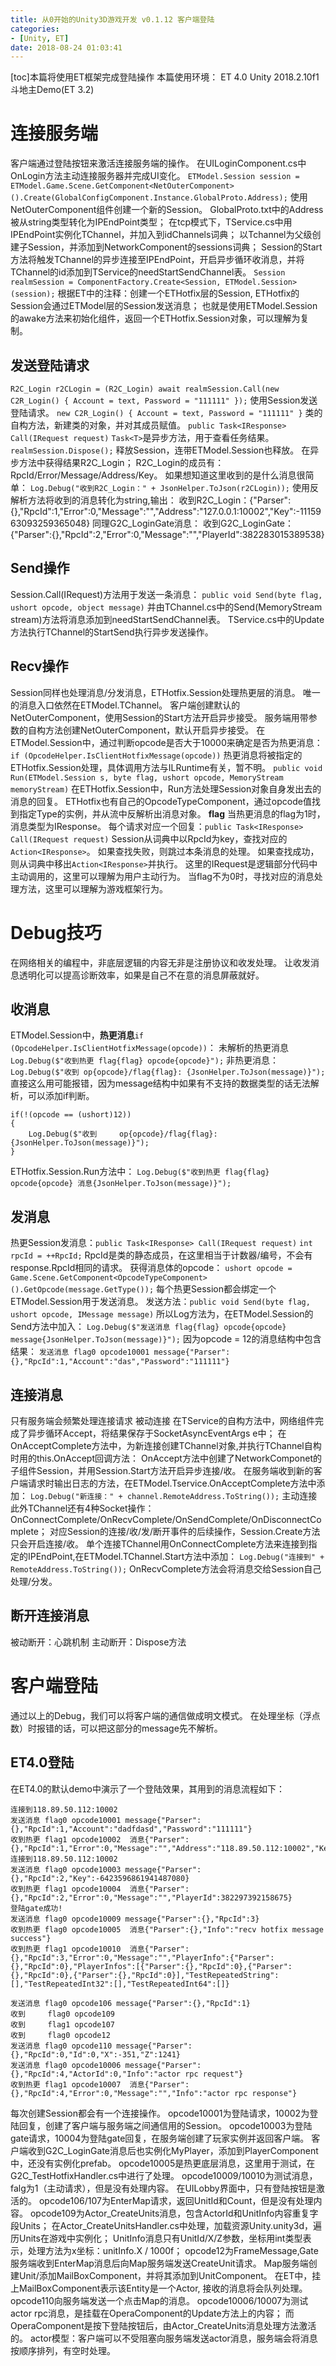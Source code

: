 ```yaml
---
title: 从0开始的Unity3D游戏开发 v0.1.12 客户端登陆
categories:
- [Unity, ET]
date: 2018-08-24 01:03:41
---
```


\[toc\]本篇将使用ET框架完成登陆操作 本篇使用环境： ET 4.0 Unity 2018.2.10f1 斗地主Demo(ET 3.2)

# 连接服务端

客户端通过登陆按钮来激活连接服务端的操作。 在UILoginComponent.cs中OnLogin方法主动连接服务器并完成UI变化。 `ETModel.Session session = ETModel.Game.Scene.GetComponent<NetOuterComponent>().Create(GlobalConfigComponent.Instance.GlobalProto.Address);` 使用NetOuterComponent组件创建一个新的Session。 GlobalProto.txt中的Address被从string类型转化为IPEndPoint类型； 在tcp模式下，TService.cs中用IPEndPoint实例化TChannel，并加入到idChannels词典； 以Tchannel为父级创建子Session，并添加到NetworkComponent的sessions词典； Session的Start方法将触发TChannel的异步连接至IPEndPoint，开启异步循环收消息，并将TChannel的id添加到TService的needStartSendChannel表。 `Session realmSession = ComponentFactory.Create<Session, ETModel.Session>(session);` 根据ET中的注释：创建一个ETHotfix层的Session, ETHotfix的Session会通过ETModel层的Session发送消息； 也就是使用ETModel.Session的awake方法来初始化组件，返回一个ETHotfix.Session对象，可以理解为复制。

## 发送登陆请求

`R2C_Login r2CLogin = (R2C_Login) await realmSession.Call(new C2R_Login() { Account = text, Password = "111111" });` 使用Session发送登陆请求。 `new C2R_Login() { Account = text, Password = "111111" }` 类的自构方法，新建类的对象，并对其成员赋值。 `public Task<IResponse> Call(IRequest request)` `Task<T>`是异步方法，用于查看任务结果。 `realmSession.Dispose();` 释放Session，连带ETModel.Session也释放。 在异步方法中获得结果R2C\_Login； R2C\_Login的成员有：RpcId/Error/Message/Address/Key。 如果想知道这里收到的是什么消息很简单： `Log.Debug("收到R2C_Login：" + JsonHelper.ToJson(r2CLogin));` 使用反解析方法将收到的消息转化为string,输出： 收到R2C\_Login：{"Parser":{},"RpcId":1,"Error":0,"Message":"","Address":"127.0.0.1:10002","Key":-1115963093259365048} 同理G2C\_LoginGate消息： 收到G2C\_LoginGate：{"Parser":{},"RpcId":2,"Error":0,"Message":"","PlayerId":382283015389538}

## Send操作

Session.Call(IRequest)方法用于发送一条消息： `public void Send(byte flag, ushort opcode, object message)` 并由TChannel.cs中的Send(MemoryStream stream)方法将消息添加到needStartSendChannel表。 TService.cs中的Update方法执行TChannel的StartSend执行异步发送操作。

## Recv操作

Session同样也处理消息/分发消息，ETHotfix.Session处理热更层的消息。 唯一的消息入口依然在ETModel.TChannel。 客户端创建默认的NetOuterComponent，使用Session的Start方法开启异步接受。 服务端用带参数的自构方法创建NetOuterComponent，默认开启异步接受。 在ETModel.Session中，通过判断opcode是否大于10000来确定是否为热更消息： `if (OpcodeHelper.IsClientHotfixMessage(opcode))` 热更消息将被指定的ETHotfix.Session处理，具体调用方法与ILRuntime有关，暂不明。 `public void Run(ETModel.Session s, byte flag, ushort opcode, MemoryStream memoryStream)` 在ETHotfix.Session中，Run方法处理Session对象自身发出去的消息的回复。 ETHotfix也有自己的OpcodeTypeComponent，通过opcode值找到指定Type的实例，并从流中反解析出消息对象。 **flag** 当热更消息的flag为1时，消息类型为IResponse。 每个请求对应一个回复：`public Task<IResponse> Call(IRequest request)` Session从词典中以RpcId为key，查找对应的`Action<IResponse>`。 如果查找失败，则跳过本条消息的处理。 如果查找成功，则从词典中移出`Action<IResponse>`并执行。 这里的IRequest是逻辑部分代码中主动调用的，这里可以理解为用户主动行为。 当flag不为0时，寻找对应的消息处理方法，这里可以理解为游戏框架行为。

# Debug技巧

在网络相关的编程中，非底层逻辑的内容无非是注册协议和收发处理。 让收发消息透明化可以提高诊断效率，如果是自己不在意的消息屏蔽就好。

## 收消息

ETModel.Session中，**热更消息**`if (OpcodeHelper.IsClientHotfixMessage(opcode))`： 未解析的热更消息 `Log.Debug($"收到热更 flag{flag} opcode{opcode}");` 非热更消息： `Log.Debug($"收到 op{opcode}/flag{flag}: {JsonHelper.ToJson(message)}");` 直接这么用可能报错，因为message结构中如果有不支持的数据类型的话无法解析，可以添加if判断。

```
if(!(opcode == (ushort)12))
{
    Log.Debug($"收到     op{opcode}/flag{flag}: {JsonHelper.ToJson(message)}");
}
```

ETHotfix.Session.Run方法中： `Log.Debug($"收到热更 flag{flag} opcode{opcode} 消息{JsonHelper.ToJson(message)}");`

## 发消息

热更Session发消息：`public Task<IResponse> Call(IRequest request)` `int rpcId = ++RpcId;` RpcId是类的静态成员，在这里相当于计数器/编号，不会有response.RpcId相同的请求。 获得消息体的opcode： `ushort opcode = Game.Scene.GetComponent<OpcodeTypeComponent>().GetOpcode(message.GetType());` 每个热更Session都会绑定一个ETModel.Session用于发送消息。 发送方法：`public void Send(byte flag, ushort opcode, IMessage message)` 所以Log方法为，在ETModel.Session的Send方法中加入： `Log.Debug($"发送消息 flag{flag} opcode{opcode} message{JsonHelper.ToJson(message)}");` 因为opcode = 12的消息结构中包含 结果： `发送消息 flag0 opcode10001 message{"Parser":{},"RpcId":1,"Account":"das","Password":"111111"}`

## 连接消息

只有服务端会频繁处理连接请求 被动连接 在TService的自构方法中，网络组件完成了异步循环Accept，将结果保存于SocketAsyncEventArgs e中； 在OnAcceptComplete方法中，为新连接创建TChannel对象,并执行TChannel自构时用的this.OnAccept回调方法： OnAccept方法中创建了NetworkComponet的子组件Session，并用Session.Start方法开启异步连接/收。 在服务端收到新的客户端请求时输出日志的方法，在ETModel.Tservice.OnAcceptComplete方法中添加： `Log.Debug("新连接：" + channel.RemoteAddress.ToString());` 主动连接 此外TChannel还有4种Socket操作：OnConnectComplete/OnRecvComplete/OnSendComplete/OnDisconnectComplete； 对应Session的连接/收/发/断开事件的后续操作，Session.Create方法只会开启连接/收。 单个连接TChannel用OnConnectComplete方法来连接到指定的IPEndPoint,在ETModel.TChannel.Start方法中添加： `Log.Debug("连接到" + RemoteAddress.ToString());` OnRecvComplete方法会将消息交给Session自己处理/分发。

## 断开连接消息

被动断开：心跳机制 主动断开：Dispose方法

# 客户端登陆

通过以上的Debug，我们可以将客户端的通信做成明文模式。 在处理坐标（浮点数）时报错的话，可以把这部分的message先不解析。

## ET4.0登陆

在ET4.0的默认demo中演示了一个登陆效果，其用到的消息流程如下：

```
连接到118.89.50.112:10002
发送消息 flag0 opcode10001 message{"Parser":{},"RpcId":1,"Account":"dadfdasd","Password":"111111"}
收到热更 flag1 opcode10002  消息{"Parser":{},"RpcId":1,"Error":0,"Message":"","Address":"118.89.50.112:10002","Key":-6423596861941487080}
连接到118.89.50.112:10002
发送消息 flag0 opcode10003 message{"Parser":{},"RpcId":2,"Key":-6423596861941487080}
收到热更 flag1 opcode10004  消息{"Parser":{},"RpcId":2,"Error":0,"Message":"","PlayerId":382297392158675}
登陆gate成功!
发送消息 flag0 opcode10009 message{"Parser":{},"RpcId":3}
收到热更 flag0 opcode10005  消息{"Parser":{},"Info":"recv hotfix message success"}
收到热更 flag1 opcode10010  消息{"Parser":{},"RpcId":3,"Error":0,"Message":"","PlayerInfo":{"Parser":{},"RpcId":0},"PlayerInfos":[{"Parser":{},"RpcId":0},{"Parser":{},"RpcId":0},{"Parser":{},"RpcId":0}],"TestRepeatedString":[],"TestRepeatedInt32":[],"TestRepeatedInt64":[]}

发送消息 flag0 opcode106 message{"Parser":{},"RpcId":1}
收到     flag0 opcode109
收到     flag1 opcode107
收到     flag0 opcode12
发送消息 flag0 opcode110 message{"Parser":{},"RpcId":0,"Id":0,"X":-351,"Z":1241}
发送消息 flag0 opcode10006 message{"Parser":{},"RpcId":4,"ActorId":0,"Info":"actor rpc request"}
收到热更 flag1 opcode10007  消息{"Parser":{},"RpcId":4,"Error":0,"Message":"","Info":"actor rpc response"}
```

每次创建Session都会有一个连接操作。 opcode10001为登陆请求，10002为登陆回复，创建了客户端与服务端之间通信用的Session。 opcode10003为登陆gate请求，10004为登陆gate回复，在服务端创建了玩家实例并返回客户端。 客户端收到G2C\_LoginGate消息后也实例化MyPlayer，添加到PlayerComponent中，还没有实例化prefab。 opcode10005是热更底层消息，这里用于测试，在G2C\_TestHotfixHandler.cs中进行了处理。 opcode10009/10010为测试消息，falg为1（主动请求），但是没有处理内容。 在UILobby界面中，只有登陆按钮是激活的。 opcode106/107为EnterMap请求，返回UnitId和Count，但是没有处理内容。 opcode109为Actor\_CreateUnits消息，包含ActorId和UnitInfo内容重复字段Units； 在Actor\_CreateUnitsHandler.cs中处理，加载资源Unity.unity3d，遍历Units在游戏中实例化； UnitInfo消息只有UnitId/X/Z参数，坐标用int类型表示，处理方法为x坐标：unitInfo.X / 1000f； opcode12为FrameMessage,Gate服务端收到EnterMap消息后向Map服务端发送CreateUnit请求。 Map服务端创建Unit/添加MailBoxComponent，并将其添加到UnitComponent。 在ET中，挂上MailBoxComponent表示该Entity是一个Actor, 接收的消息将会队列处理。 opcode110向服务端发送一个点击Map的消息。 opcode10006/10007为测试actor rpc消息，是挂载在OperaComponent的Update方法上的内容； 而OperaComponent是按下登陆按钮后，由Actor\_CreateUnits消息处理方法激活的。 actor模型：客户端可以不受阻塞向服务端发送actor消息，服务端会将消息按顺序排列，有空时处理。